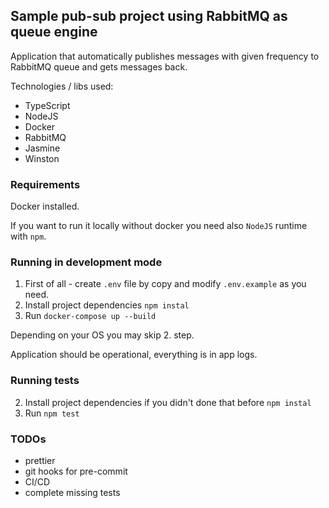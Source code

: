 ## Sample pub-sub project using RabbitMQ as queue engine

Application that automatically publishes messages with given frequency to RabbitMQ queue and gets messages back.

Technologies / libs used:
- TypeScript
- NodeJS
- Docker
- RabbitMQ
- Jasmine
- Winston

### Requirements

Docker installed.

If you want to run it locally without docker you need also `NodeJS` runtime with `npm`.

### Running in development mode

1. First of all - create `.env` file by copy and modify `.env.example` as you need.
2. Install project dependencies `npm instal`
3. Run `docker-compose up --build`

Depending on your OS you may skip 2. step.

Application should be operational, everything is in app logs.

### Running tests

2. Install project dependencies if you didn't done that before `npm instal`
3. Run `npm test`

### TODOs

- prettier
- git hooks for pre-commit
- CI/CD
- complete missing tests
